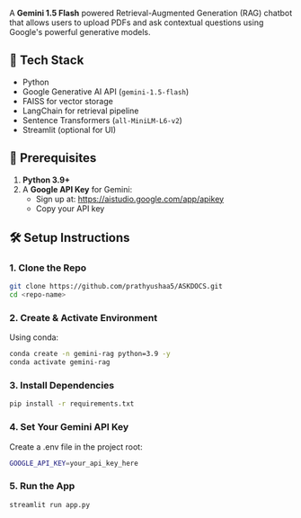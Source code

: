 A **Gemini 1.5 Flash** powered Retrieval-Augmented Generation (RAG) chatbot that allows users to upload PDFs and ask contextual questions using Google's powerful generative models.


## 🧰 Tech Stack

- Python
- Google Generative AI API (`gemini-1.5-flash`)
- FAISS for vector storage
- LangChain for retrieval pipeline
- Sentence Transformers (`all-MiniLM-L6-v2`)
- Streamlit (optional for UI)



## 🔑 Prerequisites

1. **Python 3.9+**  
2. A **Google API Key** for Gemini:  
   - Sign up at: https://aistudio.google.com/app/apikey  
   - Copy your API key


## 🛠️ Setup Instructions

### 1. Clone the Repo

```bash
git clone https://github.com/prathyushaa5/ASKDOCS.git
cd <repo-name>
```

### 2. Create & Activate Environment
Using conda:
```bash 
conda create -n gemini-rag python=3.9 -y
conda activate gemini-rag
```

### 3. Install Dependencies
 ```bash
 pip install -r requirements.txt
```


### 4. Set Your Gemini API Key
Create a .env file in the project root:

```bash 
GOOGLE_API_KEY=your_api_key_here
```

### 5. Run the App

```bash
streamlit run app.py
```
